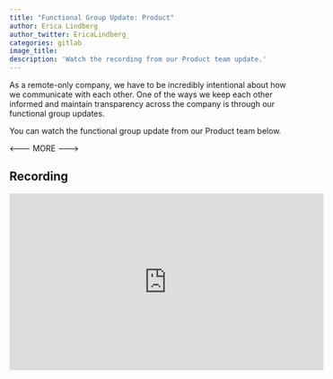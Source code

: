 ```yaml
---
title: "Functional Group Update: Product"
author: Erica Lindberg
author_twitter: EricaLindberg_
categories: gitlab
image_title: 
description: 'Watch the recording from our Product team update.'
---
```


As a remote-only company, we have to be incredibly intentional about how we communicate
with each other. One of the ways we keep each other informed and maintain transparency
across the company is through our functional group updates. 

You can watch the functional group update from our Product team below.

<--- MORE ---> 

## Recording

<iframe width="560" height="315" src="https://www.youtube.com/embed/UsQwW64Vy8A" frameborder="0" allowfullscreen></iframe>
